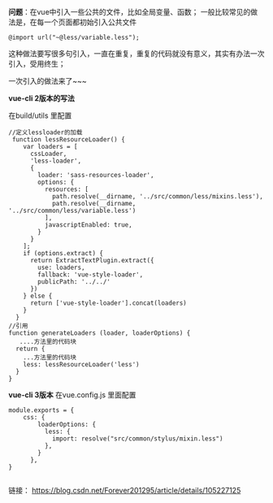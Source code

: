 **问题**：在vue中引入一些公共的文件，比如全局变量、函数；
一般比较常见的做法是，在每一个页面都初始引入公共文件

```
@import url("~@less/variable.less");
```

这种做法要写很多句引入，一直在重复，重复的代码就没有意义，其实有办法一次引入，受用终生；

一次引入的做法来了~~~

 **vue-cli 2版本的写法**

在build/utils 里配置
```
//定义lessloader的加载
 function lessResourceLoader() {
    var loaders = [
      cssLoader,
      'less-loader',
      {
        loader: 'sass-resources-loader',
        options: {
          resources: [
            path.resolve(__dirname, '../src/common/less/mixins.less'),
            path.resolve(__dirname, '../src/common/less/variable.less')
          ],
          javascriptEnabled: true,
        }
      }
    ];
    if (options.extract) {
      return ExtractTextPlugin.extract({
        use: loaders,
        fallback: 'vue-style-loader',
        publicPath: '../../'
      })
    } else {
      return ['vue-style-loader'].concat(loaders)
    }
  }
//引用
function generateLoaders (loader, loaderOptions) {
   ....方法里的代码块
  return {
    ...方法里的代码块
    less: lessResourceLoader('less')
  }
}
```

 **vue-cli 3版本**
在vue.config.js 里面配置
```
module.exports = {
	css: {
	    loaderOptions: {
	      less: {
	        import: resolve("src/common/stylus/mixin.less")
	      },
	    }
	  },
}


```


链接： https://blog.csdn.net/Forever201295/article/details/105227125
